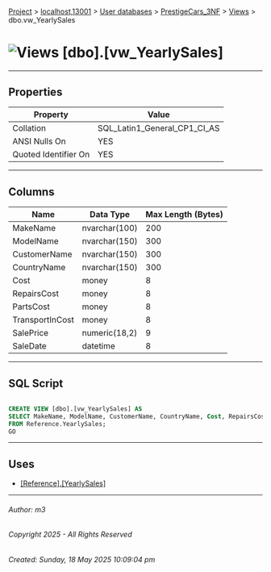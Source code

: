 #### 

[Project](../../../../index.md) > [localhost,13001](../../../index.md) > [User databases](../../index.md) > [PrestigeCars_3NF](../index.md) > [Views](Views.md) > dbo.vw_YearlySales

# ![Views](../../../../Images/View32.png) [dbo].[vw_YearlySales]

---

## <a name="#properties"></a>Properties

| Property | Value |
|---|---|
| Collation | SQL_Latin1_General_CP1_CI_AS |
| ANSI Nulls On | YES |
| Quoted Identifier On | YES |


---

## <a name="#columns"></a>Columns

| Name | Data Type | Max Length (Bytes) |
|---|---|---|
| MakeName | nvarchar(100) | 200 |
| ModelName | nvarchar(150) | 300 |
| CustomerName | nvarchar(150) | 300 |
| CountryName | nvarchar(150) | 300 |
| Cost | money | 8 |
| RepairsCost | money | 8 |
| PartsCost | money | 8 |
| TransportInCost | money | 8 |
| SalePrice | numeric(18,2) | 9 |
| SaleDate | datetime | 8 |


---

## <a name="#sqlscript"></a>SQL Script

```sql

CREATE VIEW [dbo].[vw_YearlySales] AS
SELECT MakeName, ModelName, CustomerName, CountryName, Cost, RepairsCost, PartsCost, TransportInCost, SalePrice, SaleDate
FROM Reference.YearlySales;
GO

```


---

## <a name="#uses"></a>Uses

* [[Reference].[YearlySales]](../Tables/Reference_YearlySales.md)


---

###### Author:  m3

###### Copyright 2025 - All Rights Reserved

###### Created: Sunday, 18 May 2025 10:09:04 pm

